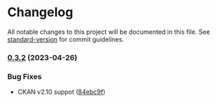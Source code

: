 # Changelog

All notable changes to this project will be documented in this file. See [standard-version](https://github.com/conventional-changelog/standard-version) for commit guidelines.

### [0.3.2](https://github.com/DataShades/ckanext-composite-search/compare/v0.3.1...v0.3.2) (2023-04-26)


### Bug Fixes

* CKAN v2.10 suppot ([84ebc9f](https://github.com/DataShades/ckanext-composite-search/commit/84ebc9f9fcc3d8db62c97865f39f1a3598bc1667))

